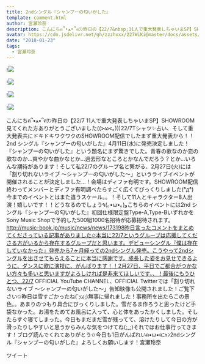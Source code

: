 ```yaml
---
title: 2ndシングル『シャンプーの匂いがした』
template: comment.html
author: 宮瀬玲奈
description: こんにちฅ՞•ﻌ•՞ฅﾜﾝ昨日の【22/7&nbsp;11人で重大発表しちゃいまSP】SHOWROOM見てくれた方ありがとうございました((&gt;ω&lt;｡)))22/7Tシャツ✨占い、そして重大発表共にドキドキワクワクのSHOWROOM配信でしたまず...
avatar: https://cdn.jsdelivr.net/gh/zzzhxxx/227WiKi@master/docs/assets/photo/avatar/reina.jpg
date: "2018-01-23"
tags:
  - 宮瀬玲奈
---
```


!![](https://cdn.jsdelivr.net/gh/227WiKi/227WiKi-image@master/blog-image/reina-2018-01-23_1.jpg)

!![](https://cdn.jsdelivr.net/gh/227WiKi/227WiKi-image@master/blog-image/reina-2018-01-23_2.jpg)

!![](https://cdn.jsdelivr.net/gh/227WiKi/227WiKi-image@master/blog-image/reina-2018-01-23_3.jpg)

!![](https://cdn.jsdelivr.net/gh/227WiKi/227WiKi-image@master/blog-image/reina-2018-01-23_4.jpg)


こんにちฅ՞•ﻌ•՞ฅﾜﾝ昨日の【22/7 11人で重大発表しちゃいまSP】SHOWROOM見てくれた方ありがとうございました((>ω<｡)))22/7Tシャツ✨占い、そして重大発表共にドキドキワクワクのSHOWROOM配信でしたまず重大発表から！！2nd シングル『シャンプーの匂いがした』4月11日(水)に発売決定しました！『シャンプーの匂いがした』という題名にまず驚きでした。青春の歌なのか恋の歌なのか...爽やかな曲かなとか...過去形なところとかなんでだろう？とか...いろんな期待があります！そして私22/7のグループ名と繋がる、2月27日(火)には「割り切れないライブ ～シャンプーの匂いがした～」というライブイベントが開催されることが決定しました...！会場はディファ有明です。SHOWROOM配信終わってメンバーとディファ有明調べたらすごく広くてびっくりしました(°д°)今までのイベントとはまた違うスケール。。！そして11人とキャラクター8人出演！嬉しいです！！どうなるのでしょう٩(｡•ω•｡)وこちらのイベントには2nd シングル『シャンプーの匂いがした』初回仕様限定盤Type-A,Type-BいずれかをSony Music Shopで予約した500組1000名招待が応募招待されます。http://music-book.jp/music/news/news/173198昨日言ったコメントをまとめてくださっている記事がありました✩本当に22/7というグループは応援してくださる方がいるから存在するグループだと思います。デビューシングル『僕は存在していなかった』発売から7ヶ月経っての2ndシングル発売。こうやって2ndシングルを出させてもらえることに本当に感謝です。成長した姿をお見せできるように、ダンスに歌に演技に、がんばります！！2月27日、平日でご都合がつかない方々も多いと思いますがよろしければ是非来てほしいです、、！最後にもうひとつ、22/7 OFFICIAL YouTube CHANNEL、OFFICIAL Twitterでは「割り切れないライブ ～シャンプーの匂いがした～」告知映像も公開されました！ご覧下さい✩昨日は雪すごかったね(´;ω;)無事に帰れました！事務所を出たらこの景色。。あまりのつもり具合にびっくりしました。雪だるま作ろうと思ったけど手袋なかった。お湯をためてお風呂に入って、心と体をあったかくしました。そしたらすぐ寝てしまった。今日もまだまだ雪が残ってて、溶けたりして今日の方が滑ったりしやすいと思うからみんな気をつけてね(;_;)それではお仕事行ってきます！ブログ読んでくれてありがとう✩今日も1日がんばれいฅ•ω•ฅﾆｬﾝ2ndシングル『シャンプーの匂いがした』よろしくお願いします！宮瀬玲奈


ツイート



